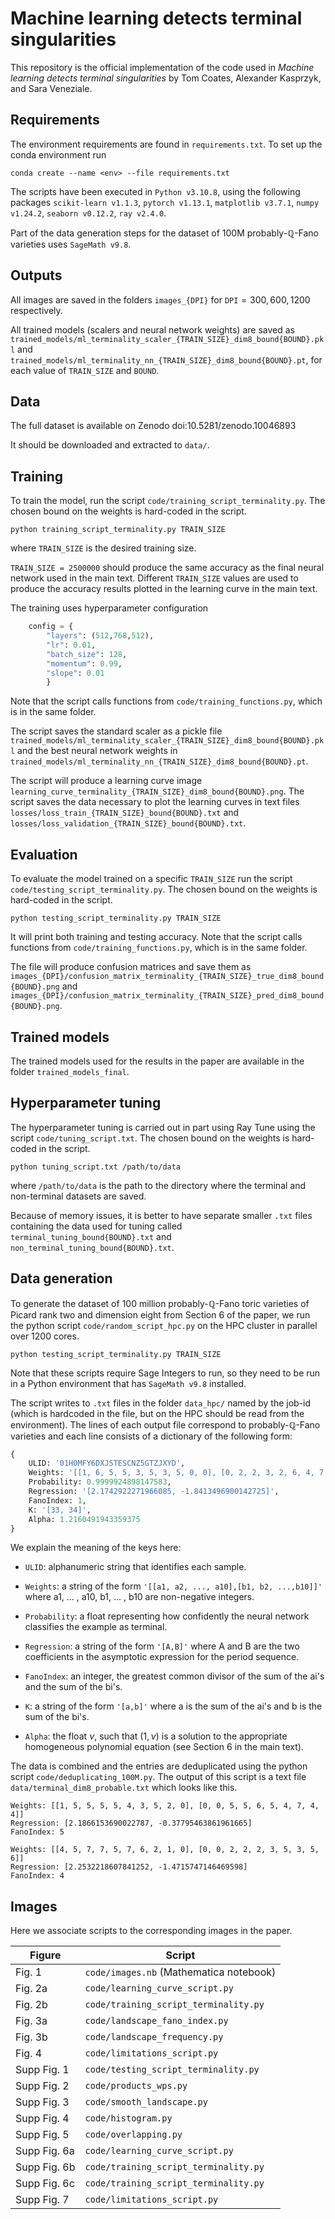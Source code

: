 # Machine learning detects terminal singularities

This repository is the official implementation of the code used in *Machine learning detects terminal singularities* by Tom Coates, Alexander Kasprzyk, and Sara Veneziale.

## Requirements

The environment requirements are found in `requirements.txt`. To set up the conda environment run 

```setup
conda create --name <env> --file requirements.txt
```

The scripts have been executed in `Python v3.10.8`, using the following packages `scikit-learn v1.1.3`, `pytorch v1.13.1`, `matplotlib v3.7.1`, `numpy v1.24.2`, `seaborn v0.12.2`, `ray v2.4.0`. 

Part of the data generation steps for the dataset of 100M probably-$\mathbb{Q}$-Fano varieties uses `SageMath v9.8`.

## Outputs

All images are saved in the folders `images_{DPI}` for $\texttt{DPI} = 300, 600, 1200$ respectively.

All trained models (scalers and neural network weights) are saved as `trained_models/ml_terminality_scaler_{TRAIN_SIZE}_dim8_bound{BOUND}.pkl` and `trained_models/ml_terminality_nn_{TRAIN_SIZE}_dim8_bound{BOUND}.pt`, for each value of `TRAIN_SIZE` and `BOUND`.

## Data

The full dataset is available on Zenodo doi:10.5281/zenodo.10046893

It should be downloaded and extracted to `data/`.
## Training

To train the model, run the script `code/training_script_terminality.py`. The chosen bound on the weights is hard-coded in the script.

```train
python training_script_terminality.py TRAIN_SIZE
```

where `TRAIN_SIZE` is the desired training size.

`TRAIN_SIZE = 2500000` should produce the same accuracy as the final neural network used in the main text. Different `TRAIN_SIZE` values are used to produce the accuracy results plotted in the learning curve in the main text.

The training uses hyperparameter configuration
```python
    config = {
        "layers": (512,768,512),
        "lr": 0.01,
        "batch_size": 128,
        "momentum": 0.99, 
        "slope": 0.01
        }
```

Note that the script calls functions from `code/training_functions.py`, which is in the same folder.

The script saves the standard scaler as a pickle file `trained_models/ml_terminality_scaler_{TRAIN_SIZE}_dim8_bound{BOUND}.pkl` and the best neural network weights in `trained_models/ml_terminality_nn_{TRAIN_SIZE}_dim8_bound{BOUND}.pt`.

The script will produce a learning curve image `learning_curve_terminality_{TRAIN_SIZE}_dim8_bound{BOUND}.png`. The script saves the data necessary to plot the learning curves in text files `losses/loss_train_{TRAIN_SIZE}_bound{BOUND}.txt` and `losses/loss_validation_{TRAIN_SIZE}_bound{BOUND}.txt`.

## Evaluation

To evaluate the model trained on a specific `TRAIN_SIZE` run the script `code/testing_script_terminality.py`. The chosen bound on the weights is hard-coded in the script.

```eval
python testing_script_terminality.py TRAIN_SIZE
```

It will print both training and testing accuracy. Note that the script calls functions from `code/training_functions.py`, which is in the same folder.

The file will produce confusion matrices and save them as `images_{DPI}/confusion_matrix_terminality_{TRAIN_SIZE}_true_dim8_bound{BOUND}.png` and `images_{DPI}/confusion_matrix_terminality_{TRAIN_SIZE}_pred_dim8_bound{BOUND}.png`.

## Trained models

The trained models used for the results in the paper are available in the folder `trained_models_final`.

## Hyperparameter tuning

The hyperparameter tuning is carried out in part using Ray Tune using the script `code/tuning_script.txt`. The chosen bound on the weights is hard-coded in the script.

```tune
python tuning_script.txt /path/to/data
```
where `/path/to/data` is the path to the directory where the terminal and non-terminal datasets are saved.

Because of memory issues, it is better to have separate smaller `.txt` files containing the data used for tuning called `terminal_tuning_bound{BOUND}.txt` and `non_terminal_tuning_bound{BOUND}.txt`.

## Data generation

To generate the dataset of $100$ million probably-$\mathbb{Q}$-Fano toric varieties of Picard rank two and dimension eight from Section 6 of the paper, we run the python script `code/random_script_hpc.py` on the HPC cluster in parallel over 1200 cores.

```eval
python testing_script_terminality.py TRAIN_SIZE
```
Note that these scripts require Sage Integers to run, so they need to be run in a Python environment that has `SageMath v9.8` installed.

The script writes to `.txt` files in the folder `data_hpc/` named by the job-id (which is hardcoded in the file, but on the HPC should be read from the environment). The lines of each output file correspond to probably-$\mathbb{Q}$-Fano varieties and each line consists of a dictionary of the following form:

```python
{
    ULID: '01H0MFY6DXJSTESCNZ5GTZJXYD',
    Weights: '[[1, 6, 5, 5, 3, 5, 3, 5, 0, 0], [0, 2, 2, 3, 2, 6, 4, 7, 3, 5]]',
    Probability: 0.9999924898147583,
    Regression: '[2.1742922271966085, -1.8413496900142725]',
    FanoIndex: 1,
    K: '[33, 34]',
    Alpha: 1.2160491943359375
}
```
We explain the meaning of the keys here:

- `ULID`: alphanumeric string that identifies each sample.

- `Weights`: a string of the form `'[[a1, a2, ..., a10],[b1, b2, ...,b10]]'` where a1, ... , a10, b1, ... , b10 are non-negative integers.

- `Probability`: a float representing how confidently the neural network classifies the example as terminal.

- `Regression`: a string of the form `'[A,B]'` where A and B are the two coefficients in the asymptotic expression for the period sequence.

- `FanoIndex`: an integer, the greatest common divisor of the sum of the ai's and the sum of the bi's.

- `K`: a string of the form `'[a,b]'` where a is the sum of the ai's and b is the sum of the bi's.

- `Alpha`: the float $\nu$, such that $(1, \nu)$ is a solution to the appropriate homogeneous polynomial equation (see Section 6 in the main text).

The data is combined and the entries are deduplicated using the python script `code/deduplicating_100M.py`. The output of this script is a text file `data/terminal_dim8_probable.txt` which looks like this.

```
Weights: [[1, 5, 5, 5, 5, 4, 3, 5, 2, 0], [0, 0, 5, 5, 6, 5, 4, 7, 4, 4]]
Regression: [2.1866153690022787, -0.37795463861961665]
FanoIndex: 5

Weights: [[4, 5, 7, 7, 5, 7, 6, 2, 1, 0], [0, 0, 2, 2, 2, 3, 5, 3, 5, 6]]
Regression: [2.2532218607841252, -1.4715747146469598]
FanoIndex: 4
```

## Images

Here we associate scripts to the corresponding images in the paper. 

| Figure        | Script                                   |
| --------------|------------------------------------------|
| Fig. 1        | `code/images.nb` (Mathematica notebook) |
| Fig. 2a       | `code/learning_curve_script.py`         |
| Fig. 2b       | `code/training_script_terminality.py`   |
| Fig. 3a       | `code/landscape_fano_index.py`          |
| Fig. 3b       | `code/landscape_frequency.py`           |
| Fig. 4        | `code/limitations_script.py`            |
| Supp Fig. 1   | `code/testing_script_terminality.py`    |
| Supp Fig. 2   | `code/products_wps.py`                  |
| Supp Fig. 3   | `code/smooth_landscape.py`              |
| Supp Fig. 4   | `code/histogram.py`                     |
| Supp Fig. 5   | `code/overlapping.py`                   |
| Supp Fig. 6a  | `code/learning_curve_script.py`         |
| Supp Fig. 6b  | `code/training_script_terminality.py`   |
| Supp Fig. 6c  | `code/training_script_terminality.py`   |
| Supp Fig. 7   | `code/limitations_script.py`            |


